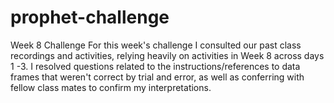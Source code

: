 # prophet-challenge
Week 8 Challenge
For this week's challenge I consulted our past class recordings and activities, relying heavily on activities in Week 8 across days 1 -3.  I resolved questions related to the instructions/references to data frames that weren't correct by trial and error, as well as conferring with fellow class mates to confirm my interpretations.
